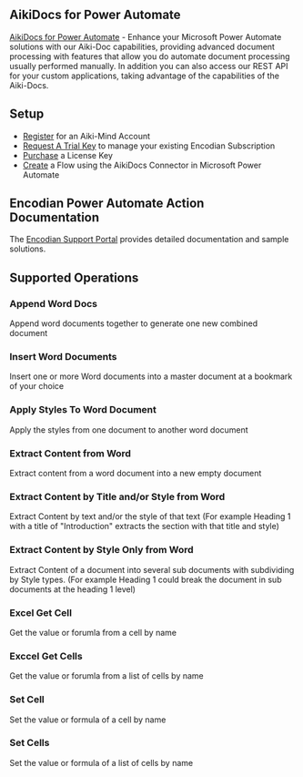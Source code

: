 
## AikiDocs for Power Automate
[AikiDocs for Power Automate](https://www.aiki-mind.com/) - Enhance your Microsoft Power Automate solutions with our Aiki-Doc capabilities, providing advanced document processing with features that allow you do automate document processing usually performed manually. In addition you can also access our REST API for your custom applications, taking advantage of the capabilities of the Aiki-Docs.

## Setup
- [Register](https://www.aiki-mind.com/Account/Register) for an Aiki-Mind Account
- [Request A Trial Key](https://www.aiki-mind.com/Account/TrialRequest) to manage your existing Encodian Subscription
- [Purchase](https://www.aiki-mind.com/Products) a License Key
- [Create](https://flow.microsoft.com) a Flow using the AikiDocs Connector in Microsoft Power Automate

## Encodian Power Automate Action Documentation
The [Encodian Support Portal](https://support.encodian.com/hc/en-gb/sections/360002169954-Power-Automate-Action-Documentation) provides detailed documentation and sample solutions.

## Supported Operations

### Append Word Docs
Append word documents together to generate one new combined document

### Insert Word Documents
Insert one or more Word documents into a master document at a bookmark of your choice

### Apply Styles To Word Document
Apply the styles from one document to another word document

### Extract Content from Word
Extract content from a word document into a new empty document

### Extract Content by Title and/or Style from Word
Extract Content by text and/or the style of that text (For example Heading 1 with a title of "Introduction" extracts the section with that title and style)

### Extract Content by Style Only from Word
Extract Content of a document into several sub documents with subdividing by Style types. (For example Heading 1 could break the document in sub documents at the heading 1 level)

### Excel Get Cell
Get the value or forumla from a cell by name

### Exccel Get Cells
Get the value or forumla from a list of cells by name

### Set Cell 
Set the value or formula of a cell by name

### Set Cells 
Set the value or formula of a list of cells by name
